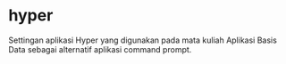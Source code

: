 # hyper
Settingan aplikasi Hyper yang digunakan pada mata kuliah Aplikasi Basis Data sebagai alternatif aplikasi command prompt.
